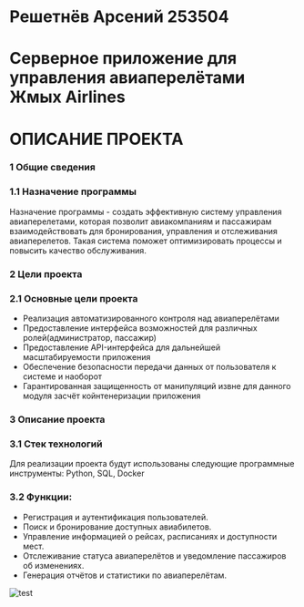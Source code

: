 # Решетнёв Арсений 253504
# Серверное приложение для управления авиаперелётами Жмых Airlines
# ОПИСАНИЕ ПРОЕКТА
### 1 Общие сведения
### 1.1 Назначение программы 
Назначение программы - создать эффективную систему управления авиаперелетами, которая позволит авиакомпаниям и пассажирам взаимодействовать для бронирования, управления и отслеживания авиаперелетов. Такая система поможет оптимизировать процессы и повысить качество обслуживания.

### 2 Цели проекта 
### 2.1 Основные цели проекта
-  Реализация автоматизированного контроля над авиаперелётами
-  Предоставление интерфейса возможностей для различных ролей(администратор, пассажир)
-  Предоставление API-интерфейса для дальнейшей масштабируемости приложения
-  Обеспечение безопасности передачи данных от пользователя к системе и наоборот
-  Гарантированная защищенность от манипуляций извне для данного модуля засчёт койнтенеризации приложения 

### 3 Описание проекта
### 3.1 Стек технологий
Для реализации проекта будут использованы следующие программные инструменты: Python, SQL, Docker
### 3.2 Функции:
-  Регистрация и аутентификация пользователей.
-  Поиск и бронирование доступных авиабилетов.
-  Управление информацией о рейсах, расписаниях и доступности мест.
-  Отслеживание статуса авиаперелётов и уведомление пассажиров об изменениях.
-  Генерация отчётов и статистики по авиаперелётам.
  
![test](https://github.com/Sayrexxx/OOP/assets/114809675/67c0adee-affd-4ec1-b6d3-e8909d16ca81)
